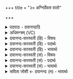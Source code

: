 +++
title = "२० अग्निर्देवता वातो"

+++
<details><summary>पदपाठः - दयानन्दादि</summary>

अ॒ग्निः। दे॒वता॑। वातः॑। दे॒वता॑। सूर्यः॑। दे॒वता॑। च॒न्द्रमाः॑। दे॒वता॑। वस॑वः। दे॒वता॑। रु॒द्राः। दे॒वता॑। आ॒दि॒त्याः। दे॒वता॑। म॒रुतः॑। दे॒वता॑। विश्वे॑। दे॒वाः। दे॒वता॑। बृह॒स्पतिः॑। दे॒वता॑। इन्द्रः॑। दे॒वता॑। वरु॑णः। दे॒वता॑। २०।
</details>

<details><summary>अधिमन्त्रम् (VC)</summary>

- अग्न्यादयो देवताः
- विश्वदेव ऋषिः
- भुरिग्ब्राह्मी त्रिष्टुप्
- धैवतः
</details>

<details><summary>दयानन्द-सरस्वती (हि) - विषयः</summary>

फिर भी वही विषय अगले मन्त्र में कहा है ॥
</details>

<details><summary>दयानन्द-सरस्वती (हि) - पदार्थः</summary>

पदार्थान्वयभाषाः -  हे स्त्री-पुरुषो ! तुम लोगों को योग्य है कि (अग्निः) प्रसिद्ध अग्नि (देवताः) दिव्य गुणवाला (वातः) पवन (देवता) शुद्धगुणयुक्त (सूर्य्यः) सूर्य्य (देवता) अच्छे गुणोंवाला (चन्द्रमाः) चन्द्रमा (देवता) शुद्ध गुणयुक्त (वसवः) प्रसिद्ध आठ अग्नि आदि वा प्रथम कक्षा के विद्वान् (देवता) दिव्यगुणवाले (रुद्राः) प्राण आदि ११ ग्यारह वा मध्यम कक्षा के विद्वान् (देवता) शुद्ध गुणोंवाले (आदित्याः) बारह महीने वा उत्तम कक्षा के विद्वान् लोग (देवता) शुद्ध (मरुतः) मननकर्त्ता विद्वान् ऋत्विग् लोग (देवता) दिव्य गुणवाले (विश्वे) सब (देवता) अच्छे गुणोंवाले विद्वान् मनुष्य वा दिव्य पदार्थ (देवता) देवसंज्ञावाले हैं (बृहस्पतिः) बड़े वचन वा ब्रह्माण्ड का रक्षक परमात्मा (देवता) (इन्द्रः) बिजुली वा उत्तम धन (देवता) दिव्य गुणयुक्त और (वरुणः) जल वा श्रेष्ठ गुणोंवाला पदार्थ (देवता) अच्छे गुणोंवाला है, इन को तुम निश्चय जानो ॥२० ॥
</details>

<details><summary>दयानन्द-सरस्वती (हि) - भावार्थः</summary>

भावार्थभाषाः -  इस संसार में जो अच्छे गुणोंवाले पदार्थ हैं, वे दिव्य गुण कर्म और स्वभाववाले होने से देवता कहाते हैं और जो देवताओं का देवता होने से महादेव सब का धारक, रचक, रक्षक सब की व्यवस्था और प्रलय करने हारा, सर्वशक्तिमान्, दयालु, न्यायकारी, उत्पत्ति धर्म से रहित है, उस सब के अधिष्ठाता परमात्मा को सब मनुष्य जानें ॥२० ॥
</details>

<details><summary>दयानन्द-सरस्वती (सं) - विषयः</summary>

पुनस्तमेव विषयमाह ॥
</details>

<details><summary>दयानन्द-सरस्वती (सं) - पदार्थः</summary>

पदार्थान्वयभाषाः -  हे स्त्रीपुरुषाः ! युष्माभिरग्निर्देवता वातो देवता सूर्य्यो देवता चन्द्रमा देवता वसवो देवता रुद्रा देवताऽऽदित्या देवता मरुतो देवता विश्वे देवा देवता बृहस्पतिर्देवतेन्द्रो देवता वरुणो देवता सम्यग्विज्ञेयाः ॥२० ॥
</details>

<details><summary>दयानन्द-सरस्वती (सं) - भावार्थः</summary>

भावार्थभाषाः -  ये दिव्याः पदार्था विद्वांसश्च सन्ति ते दिव्यगुणकर्मस्वभावत्वाद् देवतासञ्ज्ञां लभन्ते। या च देवतानां देवतात्वान्महादेवः सर्वस्य धर्त्ता स्रष्टा पाता व्यवस्थापकः प्रलायकः सर्वशक्तिमानजोऽस्ति, तमपि परमात्मानं सकलाधिष्ठातारं सर्वे मनुष्या जानीयुः ॥२० ॥
</details>

<details><summary>सविता जोशी ← दयानन्दः (म) - भावार्थः</summary>

भावार्थभाषाः -  या जगात जे चांगले गुण असणारे पदार्थ आहेत ते सर्व दिव्य गुण, कर्म, स्वभावयुक्त असतात त्यासाठी त्यांना देवता म्हटले जाते व जो देवांचा देव असा महादेव सर्वांचा धारक, निर्माता, रक्षक, व्यवस्थापक, रचनाकार, सर्वशक्तिमान, दयाळू, न्यायी, प्रलयकाळी संहारक व उत्पत्तिरहित आहे. असा सर्वांचा अधिष्ठाता असलेल्या परमेश्वराला सर्व माणसांनी जाणावे.
</details>